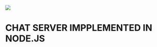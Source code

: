 ![](https://github.com/Kaustubh72/vithack/blob/master/gifs/welcome.gif)

# CHAT SERVER IMPPLEMENTED IN NODE.JS
